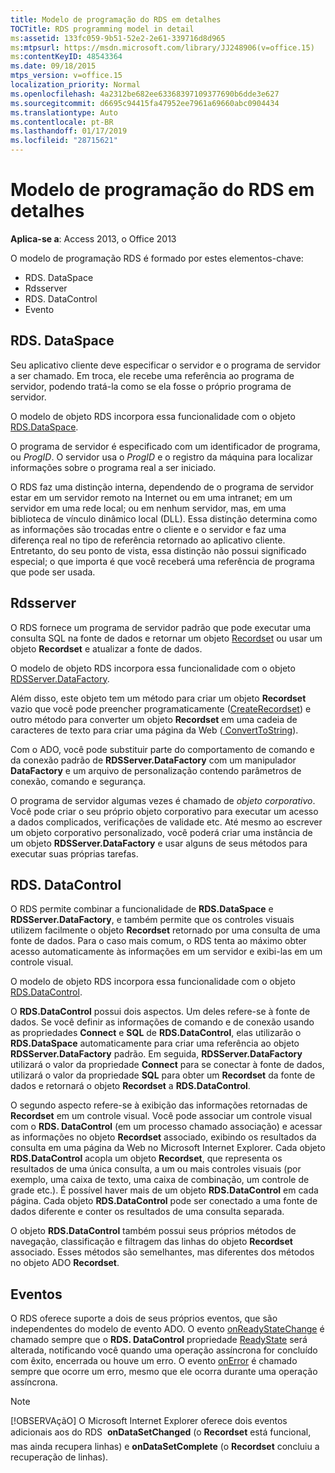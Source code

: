 ```yaml
---
title: Modelo de programação do RDS em detalhes
TOCTitle: RDS programming model in detail
ms:assetid: 133fc059-9b51-52e2-2e61-339716d8d965
ms:mtpsurl: https://msdn.microsoft.com/library/JJ248906(v=office.15)
ms:contentKeyID: 48543364
ms.date: 09/18/2015
mtps_version: v=office.15
localization_priority: Normal
ms.openlocfilehash: 4a2312be682ee63368397109377690b6dde3e627
ms.sourcegitcommit: d6695c94415fa47952ee7961a69660abc0904434
ms.translationtype: Auto
ms.contentlocale: pt-BR
ms.lasthandoff: 01/17/2019
ms.locfileid: "28715621"
---
```

# <a name="rds-programming-model-in-detail"></a>Modelo de programação do RDS em detalhes

**Aplica-se a**: Access 2013, o Office 2013

O modelo de programação RDS é formado por estes elementos-chave:

- RDS. DataSpace
- Rdsserver
- RDS. DataControl
- Evento

## <a name="rdsdataspace"></a>RDS. DataSpace

Seu aplicativo cliente deve especificar o servidor e o programa de servidor a ser chamado. Em troca, ele recebe uma referência ao programa de servidor, podendo tratá-la como se ela fosse o próprio programa de servidor.

O modelo de objeto RDS incorpora essa funcionalidade com o objeto [RDS.DataSpace](dataspace-object-rds.md).

O programa de servidor é especificado com um identificador de programa, ou *ProgID*. O servidor usa o *ProgID* e o registro da máquina para localizar informações sobre o programa real a ser iniciado.

O RDS faz uma distinção interna, dependendo de o programa de servidor estar em um servidor remoto na Internet ou em uma intranet; em um servidor em uma rede local; ou em nenhum servidor, mas, em uma biblioteca de vínculo dinâmico local (DLL). Essa distinção determina como as informações são trocadas entre o cliente e o servidor e faz uma diferença real no tipo de referência retornado ao aplicativo cliente. Entretanto, do seu ponto de vista, essa distinção não possui significado especial; o que importa é que você receberá uma referência de programa que pode ser usada.

## <a name="rdsserverdatafactory"></a>Rdsserver

O RDS fornece um programa de servidor padrão que pode executar uma consulta SQL na fonte de dados e retornar um objeto [Recordset](recordset-object-ado.md) ou usar um objeto **Recordset** e atualizar a fonte de dados.

O modelo de objeto RDS incorpora essa funcionalidade com o objeto [RDSServer.DataFactory](datafactory-object-rdsserver.md).

Além disso, este objeto tem um método para criar um objeto **Recordset** vazio que você pode preencher programaticamente ([CreateRecordset](createrecordset-method-rds.md)) e outro método para converter um objeto **Recordset** em uma cadeia de caracteres de texto para criar uma página da Web ([ ConvertToString](converttostring-method-rds.md)).

Com o ADO, você pode substituir parte do comportamento de comando e da conexão padrão de **RDSServer.DataFactory** com um manipulador **DataFactory** e um arquivo de personalização contendo parâmetros de conexão, comando e segurança.

O programa de servidor algumas vezes é chamado de *objeto corporativo*. Você pode criar o seu próprio objeto corporativo para executar um acesso a dados complicados, verificações de validade etc. Até mesmo ao escrever um objeto corporativo personalizado, você poderá criar uma instância de um objeto **RDSServer.DataFactory** e usar alguns de seus métodos para executar suas próprias tarefas.

## <a name="rdsdatacontrol"></a>RDS. DataControl

O RDS permite combinar a funcionalidade de **RDS.DataSpace** e **RDSServer.DataFactory**, e também permite que os controles visuais utilizem facilmente o objeto **Recordset** retornado por uma consulta de uma fonte de dados. Para o caso mais comum, o RDS tenta ao máximo obter acesso automaticamente às informações em um servidor e exibi-las em um controle visual.

O modelo de objeto RDS incorpora essa funcionalidade com o objeto [RDS.DataControl](datacontrol-object-rds.md).

O **RDS.DataControl** possui dois aspectos. Um deles refere-se à fonte de dados. Se você definir as informações de comando e de conexão usando as propriedades **Connect** e **SQL** de **RDS.DataControl**, elas utilizarão o **RDS.DataSpace** automaticamente para criar uma referência ao objeto **RDSServer.DataFactory** padrão. Em seguida, **RDSServer.DataFactory** utilizará o valor da propriedade **Connect** para se conectar à fonte de dados, utilizará o valor da propriedade **SQL** para obter um **Recordset** da fonte de dados e retornará o objeto **Recordset** a **RDS.DataControl**.

O segundo aspecto refere-se à exibição das informações retornadas de **Recordset** em um controle visual. Você pode associar um controle visual com o **RDS. DataControl** (em um processo chamado associação) e acessar as informações no objeto **Recordset** associado, exibindo os resultados da consulta em uma página da Web no Microsoft Internet Explorer. Cada objeto **RDS.DataControl** acopla um objeto **Recordset**, que representa os resultados de uma única consulta, a um ou mais controles visuais (por exemplo, uma caixa de texto, uma caixa de combinação, um controle de grade etc.). É possível haver mais de um objeto **RDS.DataControl** em cada página. Cada objeto **RDS.DataControl** pode ser conectado a uma fonte de dados diferente e conter os resultados de uma consulta separada.

O objeto **RDS.DataControl** também possui seus próprios métodos de navegação, classificação e filtragem das linhas do objeto **Recordset** associado. Esses métodos são semelhantes, mas diferentes dos métodos no objeto ADO **Recordset**.

## <a name="events"></a>Eventos

O RDS oferece suporte a dois de seus próprios eventos, que são independentes do modelo de evento ADO. O evento [onReadyStateChange](onreadystatechange-event-rds.md) é chamado sempre que o **RDS. DataControl** propriedade [ReadyState](readystate-property-rds.md) será alterada, notificando você quando uma operação assíncrona for concluído com êxito, encerrada ou houve um erro. O evento [onError](onerror-event-rds.md) é chamado sempre que ocorre um erro, mesmo que ele ocorra durante uma operação assíncrona.

> [!NOTE]
> [!OBSERVAçãO] O Microsoft Internet Explorer oferece dois eventos adicionais aos do RDS  **onDataSetChanged** (o **Recordset** está funcional, mas ainda recupera linhas) e **onDataSetComplete** (o **Recordset** concluiu a recuperação de linhas).


